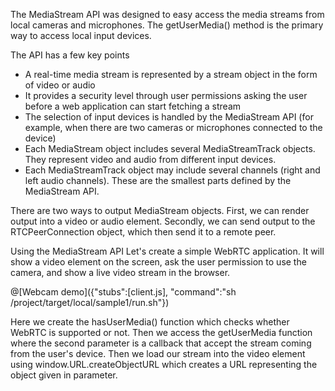 The MediaStream API was designed to easy access the media streams from local cameras and microphones. The getUserMedia() method is the primary way to access local input devices.

The API has a few key points
- A real-time media stream is represented by a stream object in the form of video or audio
- It provides a security level through user permissions asking the user before a web application can start fetching a stream
- The selection of input devices is handled by the MediaStream API (for example, when there are two cameras or microphones connected to the device)
- Each MediaStream object includes several MediaStreamTrack objects. They represent video and audio from different input devices.
- Each MediaStreamTrack object may include several channels (right and left audio channels). These are the smallest parts defined by the MediaStream API.

There are two ways to output MediaStream objects. First, we can render output into a video or audio element. Secondly, we can send output to the RTCPeerConnection object, which then send it to a remote peer.

Using the MediaStream API
Let's create a simple WebRTC application. It will show a video element on the screen, ask the user permission to use the camera, and show a live video stream in the browser.

@[Webcam demo]({"stubs":[client.js], "command":"sh /project/target/local/sample1/run.sh"})

Here we create the hasUserMedia() function which checks whether WebRTC is supported or not. Then we access the getUserMedia function where the second parameter is a callback that accept the stream coming from the user's device. Then we load our stream into the video element using window.URL.createObjectURL which creates a URL representing the object given in parameter.

